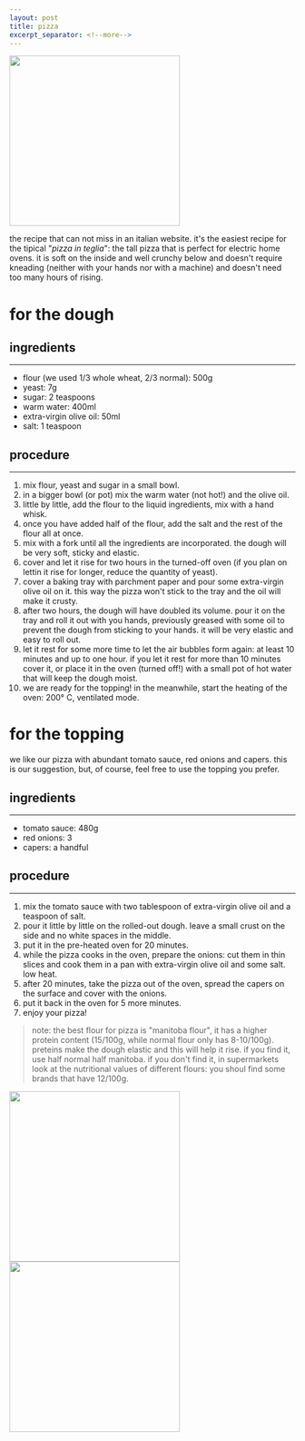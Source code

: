 ```yaml
---
layout: post
title: pizza
excerpt_separator: <!--more-->
---
```


 <img src="../../../images/pizza.jpeg" width="300">
 
 <!--more-->

the recipe that can not miss in an italian website. it's the easiest recipe for the tipical "*pizza in teglia*": the tall pizza that is perfect for electric home ovens. it is soft on the inside and well crunchy below and doesn't require kneading (neither with your hands nor with a machine) and doesn't need too many hours of rising.
 
 # for the dough


 ## ingredients
 ---

 - flour (we used 1/3 whole wheat, 2/3 normal): 500g 
 - yeast: 7g
 - sugar: 2 teaspoons
 - warm water: 400ml
 - extra-virgin olive oil: 50ml
 - salt: 1 teaspoon


## procedure
---

1. mix flour, yeast and sugar in a small bowl.
2. in a bigger bowl (or pot) mix the warm water (not hot!) and the olive oil.
3. little by little, add the flour to the liquid ingredients, mix with a hand whisk.
4. once you have added half of the flour, add the salt and the rest of the flour all at once. 
5. mix with a fork until all the ingredients are incorporated. the dough will be very soft, sticky and elastic.
6. cover and let it rise for two hours in the turned-off oven (if you plan on lettin it rise for longer, reduce the quantity of yeast).
7. cover a baking tray with parchment paper and pour some extra-virgin olive oil on it. this way the pizza won't stick to the tray and the oil will make it crusty.
8. after two hours, the dough will have doubled its volume. pour it on the tray and roll it out with you hands, previously greased with some oil to prevent the dough from sticking to your hands. it will be very elastic and easy to roll out.
9. let it rest for some more time to let the air bubbles form again: at least 10 minutes and up to one hour. if you let it rest for more than 10 minutes cover it, or place it in the oven (turned off!) with a small pot of hot water that will keep the dough moist.
10. we are ready for the topping! in the meanwhile, start the heating of the oven: 200° C, ventilated mode.

# for the topping

we like our pizza with abundant tomato sauce, red onions and capers. this is our suggestion, but, of course, feel free to use the topping you prefer.

## ingredients
---

- tomato sauce: 480g
- red onions: 3
- capers: a handful

## procedure
---

1. mix the tomato sauce with two tablespoon of extra-virgin olive oil and a teaspoon of salt.
2. pour it little by little on the rolled-out dough. leave a small crust on the side and no white spaces in the middle.
3. put it in the pre-heated oven for 20 minutes.
4. while the pizza cooks in the oven, prepare the onions: cut them in thin slices and cook them in a pan with extra-virgin olive oil and some salt. low heat.
5. after 20 minutes, take the pizza out of the oven, spread the capers on the surface and cover with the onions.
6. put it back in the oven for 5 more minutes.
7. enjoy your pizza!

> note: the best flour for pizza is "manitoba flour", it has a higher protein content (15/100g, while normal flour only has 8-10/100g). preteins make the dough elastic and this will help it rise. if you find it, use half normal half manitoba. if you don't find it, in supermarkets look at the nutritional values of different flours: you shoul find some brands that have 12/100g.

 <img src="../../../images/pizza-side.jpeg" width="300">
  <img src="../../../images/pizza-big.jpeg" width="300">